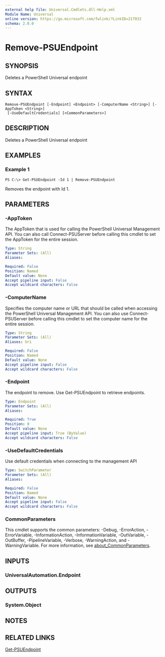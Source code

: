 ```yaml
---
external help file: Universal.Cmdlets.dll-Help.xml
Module Name: Universal
online version: https://go.microsoft.com/fwlink/?LinkID=217032
schema: 2.0.0
---
```


# Remove-PSUEndpoint

## SYNOPSIS

Deletes a PowerShell Universal endpoint

## SYNTAX

```
Remove-PSUEndpoint [-Endpoint] <Endpoint> [-ComputerName <String>] [-AppToken <String>]
 [-UseDefaultCredentials] [<CommonParameters>]
```

## DESCRIPTION
Deletes a PowerShell Universal endpoint

## EXAMPLES

### Example 1
```
PS C:\> Get-PSUEndpoint -Id 1 | Remove-PSUEndpoint
```

Removes the endpoint with Id 1. 

## PARAMETERS

### -AppToken
The AppToken that is used for calling the PowerShell Universal Management API. You can also call Connect-PSUServer before calling this cmdlet to set the AppToken for the entire session.

```yaml
Type: String
Parameter Sets: (All)
Aliases:

Required: False
Position: Named
Default value: None
Accept pipeline input: False
Accept wildcard characters: False
```

### -ComputerName
Specifies the computer name or URL that should be called when accessing the PowerShell Universal Management API. You can also use Connect-PSUServer before calling this cmdlet to set the computer name for the entire session. 

```yaml
Type: String
Parameter Sets: (All)
Aliases: Uri

Required: False
Position: Named
Default value: None
Accept pipeline input: False
Accept wildcard characters: False
```

### -Endpoint
The endpoint to remove. Use Get-PSUEndpoint to retrieve endpoints. 

```yaml
Type: Endpoint
Parameter Sets: (All)
Aliases:

Required: True
Position: 0
Default value: None
Accept pipeline input: True (ByValue)
Accept wildcard characters: False
```

### -UseDefaultCredentials
Use default credentials when connecting to the management API

```yaml
Type: SwitchParameter
Parameter Sets: (All)
Aliases:

Required: False
Position: Named
Default value: None
Accept pipeline input: False
Accept wildcard characters: False
```

### CommonParameters
This cmdlet supports the common parameters: -Debug, -ErrorAction, -ErrorVariable, -InformationAction, -InformationVariable, -OutVariable, -OutBuffer, -PipelineVariable, -Verbose, -WarningAction, and -WarningVariable. For more information, see [about_CommonParameters](http://go.microsoft.com/fwlink/?LinkID=113216).

## INPUTS

### UniversalAutomation.Endpoint
## OUTPUTS

### System.Object
## NOTES

## RELATED LINKS

[Get-PSUEndpoint](Get-PSUEndpoint.md)